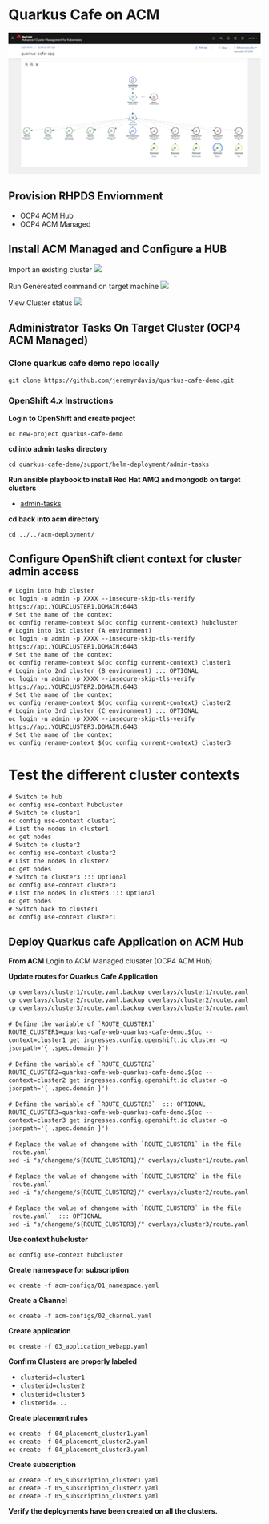 # Quarkus Cafe on ACM
![](../images/acm-quarkus-cafe-app.png)

## Provision RHPDS Enviornment 
* OCP4 ACM Hub
* OCP4 ACM Managed


## Install ACM Managed and Configure a HUB

Import an existing cluster
![](https://i.imgur.com/IFdi3Ez.png)

Run Genereated command on target machine 
![](https://i.imgur.com/6inP821.png)

View Cluster status
![](https://i.imgur.com/YwLk7w4.png)

## Administrator Tasks On Target Cluster (OCP4 ACM Managed)


### Clone quarkus cafe demo repo locally 
```
git clone https://github.com/jeremyrdavis/quarkus-cafe-demo.git
```

### OpenShift 4.x Instructions 
**Login to OpenShift and create project**
```
oc new-project quarkus-cafe-demo
```

**cd into admin tasks directory**
```
cd quarkus-cafe-demo/support/helm-deployment/admin-tasks
```

**Run ansible playbook to install Red Hat AMQ and mongodb on target clusters**
* [admin-tasks](https://github.com/jeremyrdavis/quarkus-cafe-demo/blob/master/support/helm-deployment/admin-tasks/README.md)

**cd back into acm directory**  
```
cd ../../acm-deployment/
```

## Configure OpenShift client context for cluster admin access 
```
# Login into hub cluster 
oc login -u admin -p XXXX --insecure-skip-tls-verify https://api.YOURCLUSTER1.DOMAIN:6443
# Set the name of the context
oc config rename-context $(oc config current-context) hubcluster
# Login into 1st cluster (A environment)
oc login -u admin -p XXXX --insecure-skip-tls-verify https://api.YOURCLUSTER1.DOMAIN:6443
# Set the name of the context
oc config rename-context $(oc config current-context) cluster1
# Login into 2nd cluster (B environment) ::: OPTIONAL
oc login -u admin -p XXXX --insecure-skip-tls-verify https://api.YOURCLUSTER2.DOMAIN:6443
# Set the name of the context
oc config rename-context $(oc config current-context) cluster2
# Login into 3rd cluster (C environment) ::: OPTIONAL
oc login -u admin -p XXXX --insecure-skip-tls-verify https://api.YOURCLUSTER3.DOMAIN:6443
# Set the name of the context
oc config rename-context $(oc config current-context) cluster3
```

# Test the different cluster contexts
```
# Switch to hub
oc config use-context hubcluster
# Switch to cluster1
oc config use-context cluster1
# List the nodes in cluster1
oc get nodes
# Switch to cluster2
oc config use-context cluster2
# List the nodes in cluster2
oc get nodes
# Switch to cluster3 ::: Optional 
oc config use-context cluster3
# List the nodes in cluster3 ::: Optional 
oc get nodes
# Switch back to cluster1
oc config use-context cluster1
```

## Deploy Quarkus cafe Application on ACM Hub
**From ACM**
Login to ACM Managed clusater (OCP4 ACM Hub)

**Update routes for Quarkus Cafe Application**
```
cp overlays/cluster1/route.yaml.backup overlays/cluster1/route.yaml
cp overlays/cluster2/route.yaml.backup overlays/cluster2/route.yaml
cp overlays/cluster3/route.yaml.backup overlays/cluster3/route.yaml

# Define the variable of `ROUTE_CLUSTER1`
ROUTE_CLUSTER1=quarkus-cafe-web-quarkus-cafe-demo.$(oc --context=cluster1 get ingresses.config.openshift.io cluster -o jsonpath='{ .spec.domain }')

# Define the variable of `ROUTE_CLUSTER2`
ROUTE_CLUSTER2=quarkus-cafe-web-quarkus-cafe-demo.$(oc --context=cluster2 get ingresses.config.openshift.io cluster -o jsonpath='{ .spec.domain }')

# Define the variable of `ROUTE_CLUSTER3`  ::: OPTIONAL
ROUTE_CLUSTER3=quarkus-cafe-web-quarkus-cafe-demo.$(oc --context=cluster3 get ingresses.config.openshift.io cluster -o jsonpath='{ .spec.domain }')

# Replace the value of changeme with `ROUTE_CLUSTER1` in the file `route.yaml`
sed -i "s/changeme/${ROUTE_CLUSTER1}/" overlays/cluster1/route.yaml

# Replace the value of changeme with `ROUTE_CLUSTER2` in the file `route.yaml`
sed -i "s/changeme/${ROUTE_CLUSTER2}/" overlays/cluster2/route.yaml

# Replace the value of changeme with `ROUTE_CLUSTER3` in the file `route.yaml`  ::: OPTIONAL
sed -i "s/changeme/${ROUTE_CLUSTER3}/" overlays/cluster3/route.yaml
```

**Use context hubcluster**
```
oc config use-context hubcluster
```

**Create namespace for subscription**
```
oc create -f acm-configs/01_namespace.yaml
```

**Create a Channel**
```
oc create -f acm-configs/02_channel.yaml
```

**Create application**
```
oc create -f 03_application_webapp.yaml
```

**Confirm Clusters are properly labeled**
*  `clusterid=cluster1`
*  `clusterid=cluster2`
*  `clusterid=cluster3`
*  `clusterid=...`

**Create placement rules**
```
oc create -f 04_placement_cluster1.yaml
oc create -f 04_placement_cluster2.yaml
oc create -f 04_placement_cluster3.yaml
```

**Create subscription**
```
oc create -f 05_subscription_cluster1.yaml
oc create -f 05_subscription_cluster2.yaml
oc create -f 05_subscription_cluster3.yaml
```

**Verify the deployments have been created on all the clusters.**